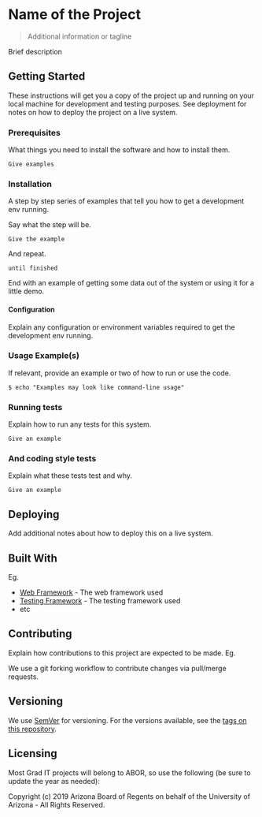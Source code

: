 # Name of the Project
> Additional information or tagline

Brief description

## Getting Started

These instructions will get you a copy of the project up and running on your local machine for development and testing purposes. See deployment for notes on how to deploy the project on a live system.

### Prerequisites

What things you need to install the software and how to install them.

```
Give examples
```

### Installation

A step by step series of examples that tell you how to get a development env running.

Say what the step will be.

```
Give the example
```

And repeat.

```
until finished
```

End with an example of getting some data out of the system or using it for a little demo.

#### Configuration

Explain any configuration or environment variables required to get the development env running.

### Usage Example(s)

If relevant, provide an example or two of how to run or use the code.

```
$ echo "Examples may look like command-line usage"
```

### Running tests

Explain how to run any tests for this system.

```
Give an example
```

### And coding style tests

Explain what these tests test and why.

```
Give an example
```

## Deploying

Add additional notes about how to deploy this on a live system.

## Built With

Eg.
* [Web Framework](#) - The web framework used
* [Testing Framework](#) - The testing framework used
* etc

## Contributing

Explain how contributions to this project are expected to be made. Eg.  

We use a git forking workflow to contribute changes via pull/merge requests.

## Versioning

We use [SemVer](http://semver.org/) for versioning. For the versions available, see the [tags on this repository](https://server.edu/your/project/tags).

## Licensing

Most Grad IT projects will belong to ABOR, so use the following (be sure to update the year as needed):

Copyright (c) 2019 Arizona Board of Regents on behalf of the University of Arizona - All Rights Reserved.
